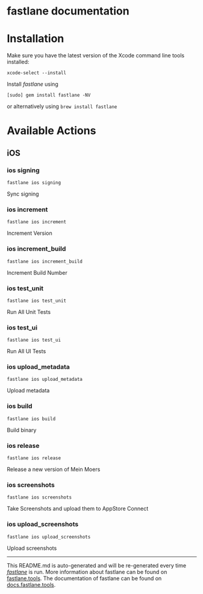 fastlane documentation
================
# Installation

Make sure you have the latest version of the Xcode command line tools installed:

```
xcode-select --install
```

Install _fastlane_ using
```
[sudo] gem install fastlane -NV
```
or alternatively using `brew install fastlane`

# Available Actions
## iOS
### ios signing
```
fastlane ios signing
```
Sync signing
### ios increment
```
fastlane ios increment
```
Increment Version
### ios increment_build
```
fastlane ios increment_build
```
Increment Build Number
### ios test_unit
```
fastlane ios test_unit
```
Run All Unit Tests
### ios test_ui
```
fastlane ios test_ui
```
Run All UI Tests
### ios upload_metadata
```
fastlane ios upload_metadata
```
Upload metadata
### ios build
```
fastlane ios build
```
Build binary
### ios release
```
fastlane ios release
```
Release a new version of Mein Moers
### ios screenshots
```
fastlane ios screenshots
```
Take Screenshots and upload them to AppStore Connect
### ios upload_screenshots
```
fastlane ios upload_screenshots
```
Upload screenshots

----

This README.md is auto-generated and will be re-generated every time [_fastlane_](https://fastlane.tools) is run.
More information about fastlane can be found on [fastlane.tools](https://fastlane.tools).
The documentation of fastlane can be found on [docs.fastlane.tools](https://docs.fastlane.tools).
